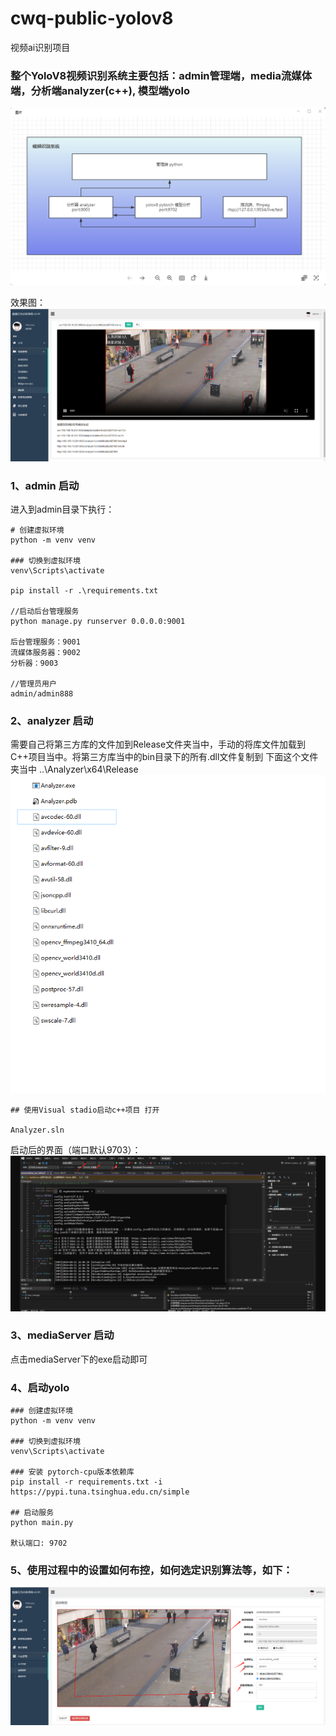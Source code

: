 # cwq-public-yolov8 
视频ai识别项目

### 整个YoloV8视频识别系统主要包括：admin管理端，media流媒体端，分析端analyzer(c++), 模型端yolo
![img_1.png](picture/img_1.png)

效果图：
![img_2.png](picture/img_2.png)

### 1、admin 启动
 进入到admin目录下执行：
```shell
# 创建虚拟环境
python -m venv venv

### 切换到虚拟环境
venv\Scripts\activate

pip install -r .\requirements.txt

//启动后台管理服务
python manage.py runserver 0.0.0.0:9001

后台管理服务：9001
流媒体服务器：9002
分析器：9003

//管理员用户
admin/admin888
```

### 2、analyzer 启动
需要自己将第三方库的文件加到Release文件夹当中，手动的将库文件加载到C++项目当中。将第三方库当中的bin目录下的所有.dll文件复制到
下面这个文件夹当中
..\Analyzer\x64\Release
![img.png](picture/img.png)
```shell
## 使用Visual stadio启动c++项目 打开

Analyzer.sln
```
启动后的界面（端口默认9703）：
![img_3.png](picture/img_3.png)


### 3、mediaServer 启动
点击mediaServer下的exe启动即可

### 4、启动yolo
```shell
### 创建虚拟环境
python -m venv venv

### 切换到虚拟环境
venv\Scripts\activate

### 安装 pytorch-cpu版本依赖库
pip install -r requirements.txt -i https://pypi.tuna.tsinghua.edu.cn/simple

## 启动服务
python main.py

默认端口: 9702
```

### 5、使用过程中的设置如何布控，如何选定识别算法等，如下：
![img_4.png](picture/img_4.png)



